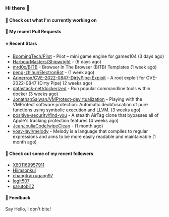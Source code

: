 ### Hi there 👋

#### 👷 Check out what I'm currently working on

#### 🔨 My recent Pull Requests


#### ⭐ Recent Stars

- [BoomingTech/Pilot](https://github.com/BoomingTech/Pilot) - Pilot – mini game engine for games104 (3 days ago)
- [HarbourMasters/Shipwright](https://github.com/HarbourMasters/Shipwright) -  (6 days ago)
- [mrd0x/BITB](https://github.com/mrd0x/BITB) - Browser In The Browser (BITB) Templates (1 week ago)
- [peng-zhihui/ElectronBot](https://github.com/peng-zhihui/ElectronBot) -  (1 week ago)
- [Arinerron/CVE-2022-0847-DirtyPipe-Exploit](https://github.com/Arinerron/CVE-2022-0847-DirtyPipe-Exploit) - A root exploit for CVE-2022-0847 (Dirty Pipe) (2 weeks ago)
- [datastack-net/dockerized](https://github.com/datastack-net/dockerized) - Run popular commandline tools within docker (3 weeks ago)
- [JonathanSalwan/VMProtect-devirtualization](https://github.com/JonathanSalwan/VMProtect-devirtualization) - Playing with the VMProtect software protection. Automatic deobfuscation of pure functions using symbolic execution and LLVM. (3 weeks ago)
- [positive-security/find-you](https://github.com/positive-security/find-you) - A stealth AirTag clone that bypasses all of Apple&#39;s tracking protection features (4 weeks ago)
- [JeanJouliaCode/wipeClean](https://github.com/JeanJouliaCode/wipeClean) -  (1 month ago)
- [yoav-lavi/melody](https://github.com/yoav-lavi/melody) - Melody is a language that compiles to regular expressions and aims to be more easily readable and maintainable (1 month ago)

#### 👯 Check out some of my recent followers

- [X601169957911](https://github.com/X601169957911)
- [Hiimsonkul](https://github.com/Hiimsonkul)
- [changtraixuqang97](https://github.com/changtraixuqang97)
- [logit507](https://github.com/logit507)
- [sarutobi12](https://github.com/sarutobi12)

#### 💬 Feedback

Say Hello, I don't bite!